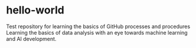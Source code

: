 # hello-world
Test repository for learning the basics of GitHub processes and procedures
Learning the basics of data analysis with an eye towards machine learning and AI development.
